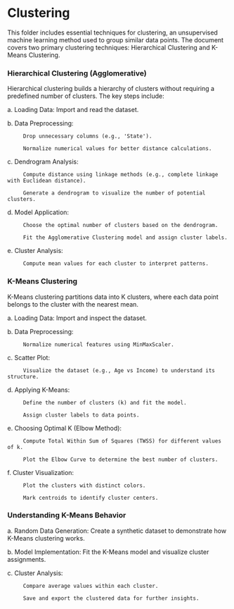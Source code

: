 # Clustering

This folder includes essential techniques for clustering, an unsupervised machine learning method used to group similar data points. The document covers two primary clustering techniques: Hierarchical Clustering and K-Means Clustering.

### Hierarchical Clustering (Agglomerative)
Hierarchical clustering builds a hierarchy of clusters without requiring a predefined number of clusters. The key steps include:

   a. Loading Data: Import and read the dataset.
   
   b. Data Preprocessing:
   
         Drop unnecessary columns (e.g., 'State').
   
         Normalize numerical values for better distance calculations.
   
   c. Dendrogram Analysis:
   
         Compute distance using linkage methods (e.g., complete linkage with Euclidean distance).
   
         Generate a dendrogram to visualize the number of potential clusters.
   
   d. Model Application:
   
         Choose the optimal number of clusters based on the dendrogram.
   
         Fit the Agglomerative Clustering model and assign cluster labels.
   
   e. Cluster Analysis:
   
         Compute mean values for each cluster to interpret patterns.


### K-Means Clustering
K-Means clustering partitions data into K clusters, where each data point belongs to the cluster with the nearest mean.

   a. Loading Data: Import and inspect the dataset.
   
   b. Data Preprocessing:
   
         Normalize numerical features using MinMaxScaler.
   
   c. Scatter Plot:
   
         Visualize the dataset (e.g., Age vs Income) to understand its structure.
   
   d. Applying K-Means:
   
         Define the number of clusters (k) and fit the model.
   
         Assign cluster labels to data points.
   
   e. Choosing Optimal K (Elbow Method):
   
         Compute Total Within Sum of Squares (TWSS) for different values of k.
   
         Plot the Elbow Curve to determine the best number of clusters.
   
   f. Cluster Visualization:
   
         Plot the clusters with distinct colors.
   
         Mark centroids to identify cluster centers.

### Understanding K-Means Behavior
   
   a. Random Data Generation: Create a synthetic dataset to demonstrate how K-Means clustering works.
   
   b. Model Implementation: Fit the K-Means model and visualize cluster assignments.
   
   c. Cluster Analysis:
   
         Compare average values within each cluster.
   
         Save and export the clustered data for further insights.
